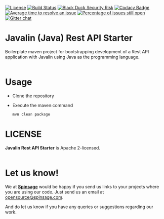 [![License](https://img.shields.io/badge/License-Apache%202.0-blue.svg)](https://opensource.org/licenses/Apache-2.0)
[![Build Status](https://travis-ci.com/spinsage/javalin-java-starter-restapi.svg?branch=main)](https://travis-ci.com/spinsage/javalin-java-starter-restapi)
[![Black Duck Security Risk](https://copilot.blackducksoftware.com/github/repos/spinsage/javalin-java-starter-restapi/branches/main/badge-risk.svg)](https://copilot.blackducksoftware.com/github/repos/spinsage/javalin-java-starter-restapi/branches/main)
[![Codacy Badge](https://api.codacy.com/project/badge/Grade/0f6f3fbcbd77439fb431a59831827e73)](https://app.codacy.com/gh/spinsage/javalin-java-starter-restapi?utm_source=github.com&utm_medium=referral&utm_content=spinsage/javalin-java-starter-restapi&utm_campaign=Badge_Grade)
[![Average time to resolve an issue](http://isitmaintained.com/badge/resolution/spinsage/javalin-java-starter-restapi.svg)](http://isitmaintained.com/project/spinsage/javalin-java-starter-restapi "Average time to resolve an issue")
[![Percentage of issues still open](http://isitmaintained.com/badge/open/spinsage/javalin-java-starter-restapi.svg)](http://isitmaintained.com/project/spinsage/javalin-java-starter-restapi "Percentage of issues still open")
[![Gitter chat](https://badges.gitter.im/gitterHQ/gitter.png)](https://gitter.im/spinsage/community)

# Javalin (Java) Rest API Starter

Boilerplate maven project for bootstrapping development of a Rest API application with Javalin using Java as the programming language.
<br><br>
# Usage
- Clone the repository
- Execute the maven command

	```bash
	mvn clean package
	```

# LICENSE
**Javalin Rest API Starter** is Apache 2-licensed.
<br><br>

# Let us know!
We at [**Spinsage**](https://www.spinsage.com/) would be happy if you send us links to your projects where you are using our code. Just send us an email at opensource@spinsage.com. 

And do let us know if you have any queries or suggestions regarding our work.
